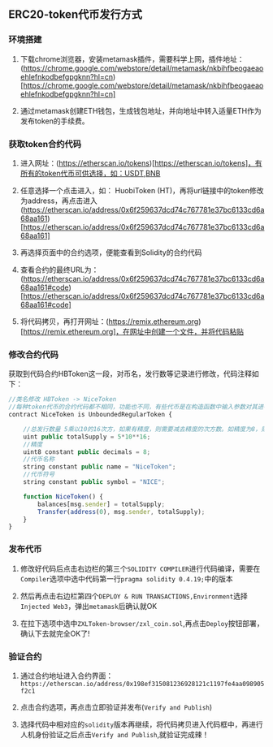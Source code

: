 ## ERC20-token代币发行方式

### 环境搭建

1. 下载chrome浏览器，安装metamask插件，需要科学上网，插件地址：(https://chrome.google.com/webstore/detail/metamask/nkbihfbeogaeaoehlefnkodbefgpgknn?hl=cn)[https://chrome.google.com/webstore/detail/metamask/nkbihfbeogaeaoehlefnkodbefgpgknn?hl=cn]

2. 通过metamask创建ETH钱包，生成钱包地址，并向地址中转入适量ETH作为发布token的手续费。


### 获取token合约代码
1. 进入网址：(https://etherscan.io/tokens)[https://etherscan.io/tokens]，有所有的token代币可供选择，如：USDT,BNB

2. 任意选择一个点击进入，如： HuobiToken (HT)，再将url链接中的token修改为address，再点击进入(https://etherscan.io/address/0x6f259637dcd74c767781e37bc6133cd6a68aa161)[https://etherscan.io/address/0x6f259637dcd74c767781e37bc6133cd6a68aa161]

3. 再选择页面中的合约选项，便能查看到Solidity的合约代码

4. 查看合约的最终URL为：(https://etherscan.io/address/0x6f259637dcd74c767781e37bc6133cd6a68aa161#code)[https://etherscan.io/address/0x6f259637dcd74c767781e37bc6133cd6a68aa161#code]

5. 将代码拷贝，再打开网址：(https://remix.ethereum.org)[https://remix.ethereum.org]，在网址中创建一个文件，并将代码粘贴



### 修改合约代码
获取到代码合约HBToken这一段，对币名，发行数等记录进行修改，代码注释如下：

```js
//类名修改 HBToken -> NiceToken
//每种token代币的合约代码都不相同，功能也不同，有些代币是在构造函数中输入参数对其进行初始化的，比如：USDT
contract NiceToken is UnboundedRegularToken {

    //总发行数量 5乘以10的16次方，如果有精度，则需要减去精度的次方数。如精度为8，则总发行数量为 5*10**8
    uint public totalSupply = 5*10**16;
    //精度
    uint8 constant public decimals = 8;
    //代币名称
    string constant public name = "NiceToken";
    //代币符号
    string constant public symbol = "NICE";

    function NiceToken() {
        balances[msg.sender] = totalSupply;
        Transfer(address(0), msg.sender, totalSupply);
    }
}
```

### 发布代币

1. 修改好代码后点击右边栏的第三个`SOLIDITY COMPILER`进行代码编译，需要在`Compiler`选项中选中代码第一行`pragma solidity 0.4.19;`中的版本

2. 然后再点击右边栏第四个`DEPLOY & RUN TRANSACTIONS,Environment`选择`Injected Web3`，弹出`metamask`后确认就OK

3. 在拉下选项中选中`ZXLToken-browser/zxl_coin.sol`,再点击`Deploy`按钮部署，确认下去就完全OK了!


### 验证合约
1. 通过合约地址进入合约界面：`https://etherscan.io/address/0x198ef315081236928121c1197fe4aa098905f2c1`

2. 点击合约选项，再点击立即验证并发布(`Verify and Publish`)

3. 选择代码中相对应的`solidity`版本再继续，将代码拷贝进入代码框中，再进行人机身份验证之后点击`Verify and Publish`,就验证完成辣！